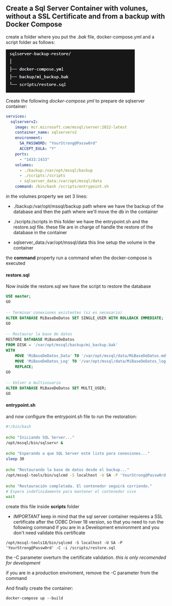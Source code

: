 ## Create a Sql Server Container with volunes, without a SSL Certificate and from a backup with Docker Compose 


create a folder where you put the *.bak* file, docker-compose.yml and a script folder as follows:

![alt text](./staticFiles/folder.png)

Create the following *docker-compose.yml* to prepare de sqlserver container:

```yml
services:
  sqlserverv2:
    image: mcr.microsoft.com/mssql/server:2022-latest
    container_name: sqlserverv2
    environment:
      SA_PASSWORD: "YourStrong@Passw0rd"
      ACCEPT_EULA: "Y"
    ports:
      - "1433:1433"
    volumes:
      - ./backup:/var/opt/mssql/backup
      - ./scripts:/scripts
      - sqlserver_data:/var/opt/mssql/data
    command: /bin/bash /scripts/entrypoint.sh
```

in the volumes property we set 3 lines:

* ./backup:/var/opt/mssql/backup
path where we have the backup of the database and then the path where we'll move the db in the container

* ./scripts:/scripts
in this folder we have the entrypoint.sh and the restore.sql file. these file are in charge of handle the restore of the database in the container

* sqlserver_data:/var/opt/mssql/data
this line setup the volume in the container

the **command** property run a command when the docker-compose is executed

#### restore.sql

Now inside the restore.sql we have the script to restore the database
```sql
USE master;
GO

-- Terminar conexiones existentes (si es necesario)
ALTER DATABASE MiBaseDeDatos SET SINGLE_USER WITH ROLLBACK IMMEDIATE;
GO

-- Restaurar la base de datos
RESTORE DATABASE MiBaseDeDatos
FROM DISK = '/var/opt/mssql/backup/mi_backup.bak'
WITH 
    MOVE 'MiBaseDeDatos_Data' TO '/var/opt/mssql/data/MiBaseDeDatos.mdf',
    MOVE 'MiBaseDeDatos_Log' TO '/var/opt/mssql/data/MiBaseDeDatos_log.ldf',
    REPLACE;
GO

-- Volver a multiusuario
ALTER DATABASE MiBaseDeDatos SET MULTI_USER;
GO
```

#### entrypoint.sh

and now configure the entrypoint.sh file to run the restoration:

```sh
#!/bin/bash

echo "Iniciando SQL Server..."
/opt/mssql/bin/sqlservr &

echo "Esperando a que SQL Server esté listo para conexiones..."
sleep 30

echo "Restaurando la base de datos desde el backup..."
/opt/mssql-tools/bin/sqlcmd -S localhost -U SA -P 'YourStrong@Passw0rd' -i /scripts/restore.sql

echo "Restauración completada. El contenedor seguirá corriendo."
# Espera indefinidamente para mantener el contenedor vivo
wait
```
create this file inside **scripts** folder

* *IMPORTANT* keep in mind that the sql server container requieres a SSL certificate after the ODBC Driver 18 version, so that you need to run the following command if you are in a Development environment and you don't need validate this certificate

```docker
/opt/mssql-tools18/bin/sqlcmd -S localhost -U SA -P 'YourStrong@Passw0rd' -C -i /scripts/restore.sql
```

the -C parameter overturn the certificate validation. *this is only recomended for development*

if you are in a production enviroment, remove the -C parameter from the command

And finally create the container:

```docker
docker-compose up --build
```

